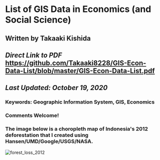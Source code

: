 # List of GIS Data in Economics (and Social Science)
## Written by Takaaki Kishida
## *Direct Link to PDF* https://github.com/Takaaki8228/GIS-Econ-Data-List/blob/master/GIS-Econ-Data-List.pdf
## *Last Updated: October 19, 2020*



### **Keywords: Geographic Information System, GIS, Economics**
### Comments Welcome!
### The image below is a choropleth map of Indonesia's 2012 deforestation that I created using Hansen/UMD/Google/USGS/NASA.


![forest_loss_2012](https://user-images.githubusercontent.com/37149906/96461722-b141ba80-125f-11eb-958f-a76f1b75df7a.jpeg)
